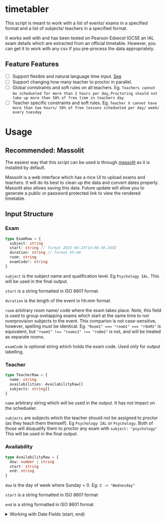 # timetabler

This script is meant to work with a list of events/ exams in a specified format and a list of subjects/ teachers in a specified format.

It works well with and has been tested on Pearson Edxecel IGCSE an IAL exam details which are extracted from an official timetable.
However, you can get it to work with any csv if you pre-process the data appropriately.

## Feature Features

- [ ] Support flexible and natural language time input. [See](https://github.com/wanasit/chrono)
- [ ] Support changing how many teacher to proctor in parallel.
- [ ] Global contstraints and soft rules on all teachers. Eg. `Teachers cannot be schedueled for more than 2 hours per day`, `Proctoring should not take up more than 50% of free time in teachers day`
- [ ] Teacher specific constraints and soft rules. Eg. `Teacher X cannot have more than two hours/ 50% of free lessons schedueled per day/ week/ every tuesday`

# Usage

## Recommended: Massolit

The easiest way that this script can be used is through [massolit](https://github.com/veritymedia/massolit) as it is installed by default.

Massolit is a web interface which has a nice UI to upload exams and teachers. It will do its best to clean up the data and convert dates properly. Massolit also allows saving this data. Future update will allow you to generate a public or password protected link to view the rendered timetable.

## Input Structure

### Exam

```typescript
type ExamRaw = {
  subject: string
  start: string // format 2025-04-24T14:08:48.340Z
  duration: string // format hh:mm
  room: string
  examCode?: string
}
```

`subject` is the subject name and qualification level. Eg `Psychology IAL`. This will be used in the final output.

`start` is a string formatted in ISO 8601 format.

`duration` is the length of the event in hh:mm format.

`room` arbitrary room name/ code where the exam takes place. Note, this field is used to group ovelapping exams which start at the same time to not overprovision subjects to the event. This comparion is not case-sensitive, however, spelling must be identical. Eg. `"Room1" === "room1" === "rOoM1"` is equivalent, but `"room1" !== "rooms1" !== "ro0m1"` is not, and will be treated as separate rooms.

`examCode` is optional string which holds the exam code. Used only for output labelling.

### Teacher

```typescript
type TeacherRaw = {
  name: string
  availabilities: AvailabilityRaw[]
  subjects: string[]
}
```

`name` arbitrary string which will be used in the output. It has not impact on the schedueler.

`subjects` are subjects which the teacher should not be assigned to proctor (as they teach them themself). Eg `Psychology IAL` or `Psychology`. Both of those will disqualify them to proctor any exam with `subject: "psychology"` This will be used in the final output.

### Availability

```typescript
type AvailabilityRaw = {
  dow: number | string
  start: string
  end: string
}
```

`dow` is the day of week where Sunday = 0. Eg: `3 -> "Wednesday"`

`start` is a string formatted in ISO 8601 format

`end` is a string formatted in ISO 8601 format

<details>
<summary>Working with Date Fields (start, end)</summary>

This script requires start and end times to be fully qualified with the date and the time. All `start` and `end` inputs will be parsed by the Date() constructor. [Full documentation on it here](https://developer.mozilla.org/en-US/docs/Web/JavaScript/Reference/Global_Objects/Date/Date)

Expected strings are in ISO 8601 standard.

</details>
